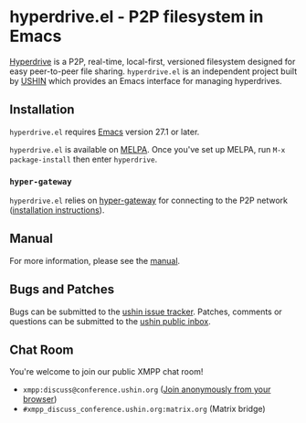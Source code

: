 # hyperdrive.el - P2P filesystem in Emacs

[Hyperdrive](https://docs.holepunch.to/building-blocks/hyperdrive) is a P2P, real-time, local-first, versioned
filesystem designed for easy peer-to-peer file sharing.
`hyperdrive.el` is an independent project built by [USHIN](https://ushin.org) which
provides an Emacs interface for managing hyperdrives.


## Installation

`hyperdrive.el` requires [Emacs](https://www.gnu.org/software/emacs/) version 27.1 or later.

`hyperdrive.el` is available on
[MELPA](https://melpa.org/#/getting-started). Once you've set up
MELPA, run `M-x package-install` then enter `hyperdrive`.


### `hyper-gateway`

`hyperdrive.el` relies on [hyper-gateway](https://github.com/RangerMauve/hyper-gateway/) for connecting to the P2P network ([installation instructions](https://github.com/RangerMauve/hyper-gateway#how-do-i-install-hyper-gateway)).


## Manual

For more information, please see the [manual](https://ushin.org/hyperdrive-manual.html).


## Bugs and Patches

Bugs can be submitted to the [ushin issue tracker](https://todo.sr.ht/~ushin/ushin). Patches, comments or
questions can be submitted to the [ushin public inbox](https://lists.sr.ht/~ushin/ushin).


## Chat Room

You're welcome to join our public XMPP chat
room!

- `xmpp:discuss@conference.ushin.org` ([Join anonymously from your browser](https://anonymous.cheogram.com/discuss@conference.ushin.org))
- `#xmpp_discuss_conference.ushin.org:matrix.org` (Matrix bridge)
